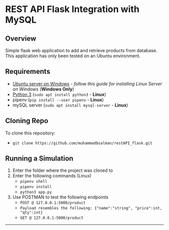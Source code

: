 REST API Flask Integration with MySQL
===
Overview
----
Simple flask web application to add and retrieve products from database.
This application has only been tested on an Ubuntu environment.

Requirements
---
* [Ubuntu server on Windows](https://ubuntu.com/tutorials/install-ubuntu-on-wsl2-on-windows-11-with-gui-support#1-overview) - _follow this guide for installing Linux Server on Windows_ (**Windows Only**)  
* [Python 3](https://www.python.org/downloads/) (`sudo apt install python3` - **Linux**)
* pipenv (`pip install --user pipenv` - **Linux**)
* mySQL server (`sudo apt install mysql-server` - **Linux**)

Cloning Repo
---
To clone this repository:
* `git clone https://github.com/muhammadbsalman/restAPI_flask.git`

Running a Simulation
----
1. Enter the folder where the project was cloned to
2. Enter the following commands (Linux)
   * `pipenv shell`
   * `pipenv install`
   * `python3 app.py`
4. Use POSTMAN to test the following endpoints
   * `POST @ 127.0.0.1:5000/product`
   * `Payload resembles the following: {"name":"string", "price":int, "qty":int}`
   * `GET @ 127.0.0.1:5000/product` 
---